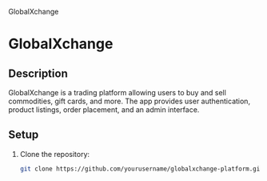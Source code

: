 GlobalXchange

# GlobalXchange

## Description

GlobalXchange is a trading platform allowing users to buy and sell commodities, gift cards, and more. The app provides user authentication, product listings, order placement, and an admin interface.

## Setup

1. Clone the repository:
   ```bash
   git clone https://github.com/yourusername/globalxchange-platform.git
